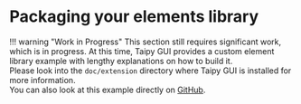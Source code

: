 # Packaging your elements library

!!! warning "Work in Progress"
    This section still requires significant work, which is in progress.
    At this time, Taipy GUI provides a custom element library example
    with lengthy explanations on how to build it.<br/>
    Please look into the `doc/extension` directory where Taipy GUI is
    installed for more information.<br/>
    You can also look at this example directly on
    [GitHub](https://github.com/Avaiga/taipy-gui/tree/develop/doc/extension).
